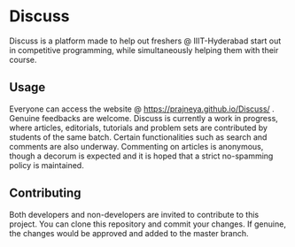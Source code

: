 # Discuss

Discuss is a platform made to help out freshers @ IIIT-Hyderabad start out in competitive programming, while simultaneously helping them with their course.

## Usage

Everyone can access the website @ https://prajneya.github.io/Discuss/ .
Genuine feedbacks are welcome. Discuss is currently a work in progress, where articles, editorials, tutorials and problem sets are contributed by students of the same batch.
Certain functionalities such as search and comments are also underway. Commenting on articles is anonymous, though a decorum is expected and it is hoped that a strict no-spamming policy is maintained.

## Contributing

Both developers and non-developers are invited to contribute to this project. 
You can clone this repository and commit your changes. If genuine, the changes would be approved and added to the master branch.

